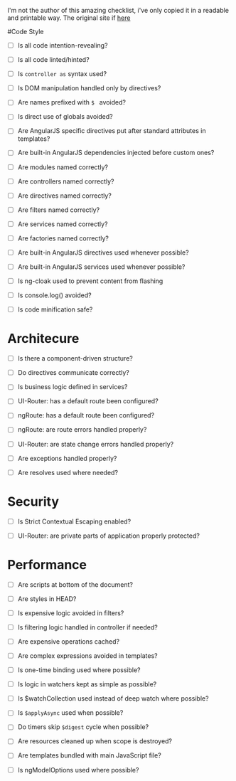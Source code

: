 I'm not the author of this amazing checklist, i've only copied it in a readable and printable way.
The original site if [here](https://angularcodereview.com/angularjs/)

#Code Style

- [ ]  Is all code intention-revealing?
- [ ]  Is all code linted/hinted?
- [ ]  Is `controller as` syntax used?
- [ ]  Is DOM manipulation handled only by directives?

- [ ]  Are names prefixed with `$ ` avoided?

- [ ]  Is direct use of globals avoided?

- [ ]  Are AngularJS specific directives put after standard attributes in templates?

- [ ]  Are built-in AngularJS dependencies injected before custom ones?

- [ ]  Are modules named correctly?

- [ ]  Are controllers named correctly?

- [ ]  Are directives named correctly?

- [ ]  Are filters named correctly?


- [ ]  Are services named correctly?
- [ ]  Are factories named correctly?

- [ ]  Are built-in AngularJS directives used whenever possible?


- [ ]  Are built-in AngularJS services used whenever possible?


- [ ]  Is ng-cloak used to prevent content from flashing

- [ ]  Is console.log() avoided?

- [ ]  Is code minification safe?

# Architecure

- [ ]  Is there a component-driven structure?


- [ ]  Do directives communicate correctly?

- [ ]  Is business logic defined in services?

- [ ]  UI-Router: has a default route been configured?

- [ ]  ngRoute: has a default route been configured?

- [ ]  ngRoute: are route errors handled properly?

- [ ]  UI-Router: are state change errors handled properly?

- [ ]  Are exceptions handled properly?

- [ ]  Are resolves used where needed?

# Security

- [ ]  Is Strict Contextual Escaping enabled?

- [ ]  UI-Router: are private parts of application properly protected?


# Performance

- [ ]  Are scripts at bottom of the document?

- [ ]  Are styles in HEAD?

- [ ]  Is expensive logic avoided in filters?

- [ ]  Is filtering logic handled in controller if needed?


- [ ]  Are expensive operations cached?

- [ ]  Are complex expressions avoided in templates?

- [ ]  Is one-time binding used where possible?

- [ ]  Is logic in watchers kept as simple as possible?

- [ ]  Is $watchCollection used instead of deep watch where possible?

- [ ]  Is `$applyAsync` used when possible?

- [ ]  Do timers skip `$digest` cycle when possible?

- [ ]  Are resources cleaned up when scope is destroyed?

- [ ]  Are templates bundled with main JavaScript file?

- [ ]  Is ngModelOptions used where possible?




